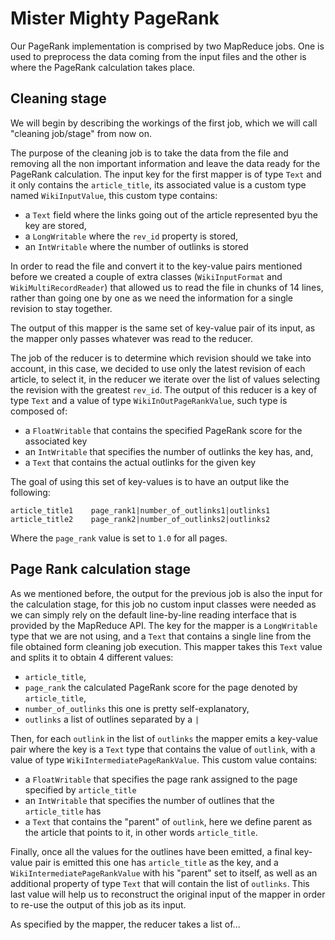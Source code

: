 # Mister Mighty PageRank 

Our PageRank implementation is comprised by two MapReduce jobs. One is used to preprocess the data coming from the input files and the other is where the PageRank calculation takes place.

## Cleaning stage

We will begin by describing the workings of the first job, which we will call "cleaning job/stage" from now on.

The purpose of the cleaning job is to take the data from the file and removing all the non important information and leave the data ready for the PageRank calculation. The input key for the first mapper is of type `Text` and it only contains the `article_title`, its associated value is a custom type named `WikiInputValue`, this custom type contains:

 - a `Text` field where the links going out of the article represented byu the key are stored,  
 - a `LongWritable` where the `rev_id` property is stored,
 - an `IntWritable` where the number of outlinks is stored  

In order to read the file and convert it to the key-value pairs mentioned before we created a couple of extra classes (`WikiInputFormat` and `WikiMultiRecordReader`) that allowed us to read the file in chunks of 14 lines, rather than going one by one as we need the information for a single revision to stay together.  

The output of this mapper is the same set of key-value pair of its input, as the mapper only passes whatever was read to the reducer.

The job of the reducer is to determine which revision should we take into account, in this case, we decided to use only the latest revision of each article, to select it, in the reducer we iterate over the list of values selecting the revision with the greatest `rev_id`. The output of this reducer is a key of type `Text` and a value of type `WikiInOutPageRankValue`, such type is composed of:

 - a `FloatWritable` that contains the specified PageRank score for the associated key
 - an `IntWritable` that specifies the number of outlinks the key has, and,
 - a `Text` that contains the actual outlinks for the given key

The goal of using this set of key-values is to have an output like the following:  

```
article_title1    page_rank1|number_of_outlinks1|outlinks1
article_title2    page_rank2|number_of_outlinks2|outlinks2
```

Where the  `page_rank` value is set to `1.0` for all pages.

## Page Rank calculation stage 


As we mentioned before, the output for the previous job is also the input for the calculation stage, for this job no custom input classes were needed as we can simply rely on the default  line-by-line reading interface that is provided by the MapReduce API. The key for the mapper is a `LongWritable` type that we are not using, and a `Text` that contains a single line from the file obtained form cleaning job execution. This mapper takes this `Text` value and splits it to obtain 4 different values:

 - `article_title`,
 - `page_rank` the calculated PageRank score for the page denoted by `article_title`,
 - `number_of_outlinks` this one is pretty self-explanatory,
 - `outlinks` a list of outlines separated by a `|`

Then, for each `outlink` in the list of `outlinks` the mapper emits a key-value pair where the key is a `Text` type that contains the value of `outlink`, with a value of type `WikiIntermediatePageRankValue`. This custom value contains:

 - a `FloatWritable` that specifies the page rank assigned to the page specified by `article_title`
 - an `IntWritable` that specifies the number of outlines that the `article_title` has
 - a `Text` that contains the "parent" of `outlink`, here we define parent as the article that points to it, in other words `article_title`. 

Finally, once all the values for the outlines have been emitted,  a final key-value pair is emitted this one has `article_title` as the key, and a `WikiIntermediatePageRankValue` with his "parent" set to itself, as well as an additional property of type `Text` that will contain the list of `outlinks`. This last value will help us to reconstruct the original input of the mapper in order to re-use the output of this job as its input.

As specified by the mapper, the reducer takes a list of...
